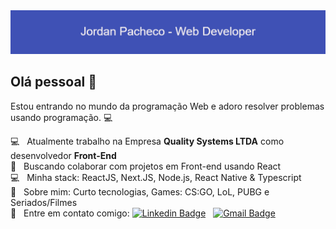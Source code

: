 <img width="auto" src="https://github.com/jordanpacheco1/jordanpacheco1/blob/main/banner.png">

## Olá pessoal 👋
Estou entrando no mundo da programação Web e adoro resolver problemas usando programação. :computer:

 :computer:  &nbsp; Atualmente trabalho na Empresa **Quality Systems LTDA** como desenvolvedor **Front-End**
 <br/> :purple_heart: &nbsp; Buscando colaborar com projetos em Front-end usando React
 <br/> :computer: &nbsp; Minha stack: ReactJS, Next.JS, Node.js, React Native & Typescript
 <br/> 💬  &nbsp; Sobre mim: Curto tecnologias, Games: CS:GO, LoL, PUBG e Seriados/Filmes
 <br/> :email: &nbsp; Entre em contato comigo: [![Linkedin Badge](https://img.shields.io/badge/-JordanPacheco-blue?style=flat-square&logo=Linkedin&logoColor=white&link=https://www.linkedin.com/in/jordan-pacheco/)](https://www.linkedin.com/in/jordan-pacheco/) 
&nbsp;
[![Gmail Badge](https://img.shields.io/badge/-jordanrune@gmail.com-c14438?style=flat-square&logo=Gmail&logoColor=white&link=mailto:jordanrune@gmail.com)](mailto:jordanrune@gmail.com)
